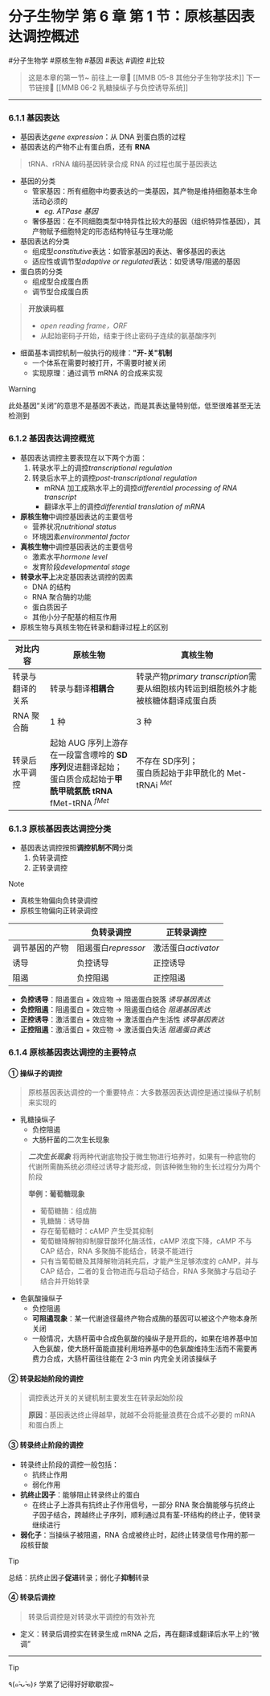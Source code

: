 # 分子生物学 第 6 章 第 1 节：原核基因表达调控概述
#分子生物学 #原核生物 #基因 #表达 #调控 #比较

> 这是本章的第一节~
> 前往上一章🚀 [[MMB 05-8 其他分子生物学技术]]
> 下一节链接🔗 [[MMB 06-2 乳糖操纵子与负控诱导系统]]

---
### 6.1.1 基因表达
- 基因表达*gene expression*：从 DNA 到蛋白质的过程
- 基因表达的产物不止有蛋白质，还有 **RNA**

> tRNA、rRNA 编码基因转录合成 RNA 的过程也属于基因表达

- 基因的分类
	- 管家基因：所有细胞中均要表达的一类基因，其产物是维持细胞基本生命活动必须的
		- *eg. ATPase 基因*
	- 奢侈基因：在不同细胞类型中特异性比较大的基因（组织特异性基因），其产物赋予细胞特定的形态结构特征与生理功能
- 基因表达的分类
	- 组成型*constitutive*表达：如管家基因的表达、奢侈基因的表达
	- 适应性或调节型*adaptive or regulated*表达：如受诱导/阻遏的基因
- 蛋白质的分类
	- 组成型合成蛋白质
	- 调节型合成蛋白质

>**开放读码框**
>- *open reading  frame，ORF*
>- 从起始密码子开始，结束于终止密码子连续的氨基酸序列

- 细菌基本调控机制一般执行的规律：**"开-关"机制**
	- 一个体系在需要时被打开，不需要时被关闭
	- 实现原理：通过调节 mRNA 的合成来实现

> [!WARNING]
> 此处基因“关闭”的意思不是基因不表达，而是其表达量特别低，低至很难甚至无法检测到

### 6.1.2 基因表达调控概览
- 基因表达调控主要表现在以下两个方面：
	1. 转录水平上的调控*transcriptional regulation*
	2. 转录后水平上的调控*post-transcriptional regulation*
		- mRNA 加工成熟水平上的调控*differential processing of RNA transcript*
		- 翻译水平上的调控*differential translation of mRNA*
- **原核生物**中调控基因表达的主要信号
	- 营养状况*nutritional status*
	- 环境因素*environmental factor*
- **真核生物**中调控基因表达的主要信号
	- 激素水平*hormone level*
	- 发育阶段*developmental stage*
- **转录水平上**决定基因表达调控的因素
	- DNA 的结构
	- RNA 聚合酶的功能
	- 蛋白质因子
	- 其他小分子配基的相互作用
- 原核生物与真核生物在转录和翻译过程上的区别

| 对比内容     | 原核生物                                                                                 | 真核生物                                                  |
| -------- | ------------------------------------------------------------------------------------ | ----------------------------------------------------- |
| 转录与翻译的关系 | 转录与翻译**相耦合**                                                                         | 转录产物*primary transcription*需要从细胞核内转运到细胞核外才能被核糖体翻译成蛋白质 |
| RNA 聚合酶  | 1 种                                                                                  | 3 种                                                   |
| 转录后水平调控  | 起始 AUG 序列上游存在一段富含嘌呤的 **SD 序列**促进翻译起始；<br>蛋白质合成起始于**甲酰甲硫氨酰 tRNA** fMet-tRNA $^{fMet}$ | 不存在 SD序列；<br>蛋白质起始于非甲酰化的 Met-tRNAi $^{Met}$           |

### 6.1.3 原核基因表达调控分类

- 基因表达调控按照**调控机制不同**分类
	1. 负转录调控
	2. 正转录调控

> [!NOTE]
> - 真核生物偏向负转录调控
> - 原核生物偏向正转录调控


|         | 负转录调控           | 正转录调控           |
| ------- | --------------- | --------------- |
| 调节基因的产物 | 阻遏蛋白*repressor* | 激活蛋白*activator* |
| 诱导      | 负控诱导            | 正控诱导            |
| 阻遏      | 负控阻遏            | 正控阻遏            |

- **负控诱导**：阻遏蛋白 + 效应物 → 阻遏蛋白脱落 *诱导基因表达*
- **负控阻遏**：阻遏蛋白 + 效应物 → 阻遏蛋白结合 *阻遏基因表达*
- **正控诱导**：激活蛋白 + 效应物 → 激活蛋白产生活性 *诱导基因表达*
- **正控阻遏**：激活蛋白 + 效应物 → 激活蛋白失活 *阻遏蛋白表达*

### 6.1.4 原核基因表达调控的主要特点

#### ① 操纵子的调控

> 原核基因表达调控的一个重要特点：大多数基因表达调控是通过操纵子机制来实现的

- 乳糖操纵子
	- 负控阻遏
	- 大肠杆菌的二次生长现象

> ***二次生长现象***
> 将两种代谢底物投于微生物进行培养时，如果有一种底物的代谢所需酶系统必须经过诱导才能形成，则该种微生物的生长过程分为两个阶段
> 
> **举例：葡萄糖现象**
> - 葡萄糖酶：组成酶
> - 乳糖酶：诱导酶
> - 存在葡萄糖时：cAMP 产生受其抑制
> - 葡萄糖降解物抑制腺苷酸环化酶活性，cAMP 浓度下降，cAMP 不与 CAP 结合，RNA 多聚酶不能结合，转录不能进行
> - 只有当葡萄糖及其降解物消耗完后，才能产生足够浓度的 cAMP，并与 CAP 结合，二者的复合物进而与启动子结合，RNA 多聚酶才与启动子结合并开始转录

- 色氨酸操纵子
	- 负控阻遏
	- **可阻遏现象**：某一代谢途径最终产物合成酶的基因可以被这个产物本身所关闭
	- 一般情况，大肠杆菌中合成色氨酸的操纵子是开启的，如果在培养基中加入色氨酸，使大肠杆菌能直接利用培养基中的色氨酸维持生活而不需要再费力合成，大肠杆菌往往能在 2-3 min 内完全关闭该操纵子

#### ② 转录起始阶段的调控

> 调控表达开关的关键机制主要发生在转录起始阶段
> 
> **原因**：基因表达终止得越早，就越不会将能量浪费在合成不必要的 mRNA 和蛋白质上

#### ③ 转录终止阶段的调控
- 转录终止阶段的调控一般包括：
	- 抗终止作用
	- 弱化作用
- **抗终止因子**：能够阻止转录终止的蛋白
	- 在终止子上游具有抗终止子作用信号，一部分 RNA 聚合酶能够与抗终止子因子结合，跨越终止子序列，顺利通过具有茎-环结构的终止子，使转录继续进行
- **弱化子**：当操纵子被阻遏，RNA 合成被终止时，起终止转录信号作用的那一段核苷酸

>[!TIP]
>总结：抗终止因子**促进**转录；弱化子**抑制**转录

#### ④ 转录后调控

> 转录后调控是对转录水平调控的有效补充

- 定义：转录后调控实在转录生成 mRNA 之后，再在翻译或翻译后水平上的“微调”

---
> [!TIP]
> ٩(๑˃̵ᴗ˂̵๑)۶ 学累了记得好好歇歇捏~
